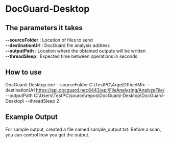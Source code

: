 ﻿# DocGuard-Desktop

## The parameters it takes
**--sourceFolder** : Location of files to send  
**--destinationUrl** : DocGuard file analysis address  
**--outputPath** : Location where the obtained outputs will be written  
**--threadSleep** : Expected time between operations in seconds  

## How to use
DocGuard-Desktop.exe --sourceFolder C:\TestPC\Arge\Office\Mix  --destinationUrl https://api.docguard.net:8443/api/FileAnalyzing/AnalyzeFile/  --outputPath C:\Users\TestPC\source\repos\DocGuard-Desktop\DocGuard-Desktop\ --threadSleep 2

## Example Output
For sample output, created a file named sample_output.txt. Before a scan, you can control how you get the output.
